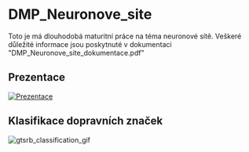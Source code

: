 # DMP_Neuronove_site
Toto je má dlouhodobá maturitní práce na téma neuronové sítě.
Veškeré důležité informace jsou poskytnuté v dokumentaci "DMP_Neuronove_site_dokumentace.pdf"

## Prezentace
[![Prezentace](https://user-images.githubusercontent.com/72873980/230463499-a61b14ba-0253-4e7b-890c-f0fa9c6e7194.jpg)](https://www.youtube.com/watch?v=EIYZtdi7l2Q)

## Klasifikace dopravních značek
![gtsrb_classification_gif](https://github.com/jindramachka/DMP_Neuronove_site/assets/72873980/adae231d-9d4a-479a-86d3-ce83222e16f8)


